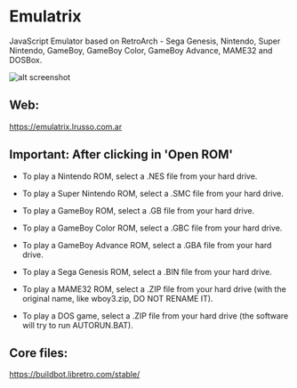 # Emulatrix

JavaScript Emulator based on RetroArch - Sega Genesis, Nintendo, Super Nintendo, GameBoy, GameBoy Color, GameBoy Advance, MAME32 and DOSBox.

![alt screenshot](https://raw.githubusercontent.com/lrusso/Emulatrix/master/EmulatrixScreenshot.png)


## Web:

https://emulatrix.lrusso.com.ar

## Important: After clicking in 'Open ROM'

- To play a Nintendo ROM, select a .NES file from your hard drive.

- To play a Super Nintendo ROM, select a .SMC file from your hard drive.

- To play a GameBoy ROM, select a .GB file from your hard drive.

- To play a GameBoy Color ROM, select a .GBC file from your hard drive.

- To play a GameBoy Advance ROM, select a .GBA file from your hard drive.

- To play a Sega Genesis ROM, select a .BIN file from your hard drive.

- To play a MAME32 ROM, select a .ZIP file from your hard drive (with the original name, like wboy3.zip, DO NOT RENAME IT).

- To play a DOS game, select a .ZIP file from your hard drive (the software will try to run AUTORUN.BAT).

## Core files:

https://buildbot.libretro.com/stable/
